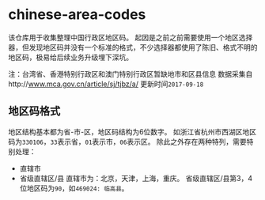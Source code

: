 # chinese-area-codes
该仓库用于收集整理中国行政区地区码。
起因是之前之前需要使用一个地区选择器，但发现地区码并没有一个标准的格式，不少选择器都使用了陈旧、格式不明的地区码，极易给后续业务升级埋下深坑。

注：台湾省、香港特别行政区和澳门特别行政区暂缺地市和区县信息
数据采集自http://www.mca.gov.cn/article/sj/tjbz/a/
更新时间`2017-09-18`

## 地区码格式
地区结构基本都为省-市-区，地区码结构为6位数字。
如浙江省杭州市西湖区地区码为`330106`，`33`表示省，`01`表示市，`06`表示区。
除此之外存在两种特列，需要特别处理：
 - 直辖市
 - 省级直辖区/县
直辖市为：北京，天津，上海，重庆。
省级直辖区/县第3，4位地区码为`90`，如`469024: 临高县`。


